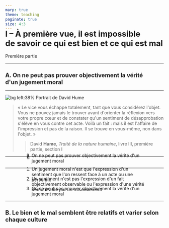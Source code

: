 ```yaml
---
marp: true
theme: teaching
paginate: true
size: 4:3
---
```


<!-- _class: partie -->
<style scoped>
h1{font-size:180%!important; padding:0!important; margin-top:-20px!important;}
</style>
# I – À première vue, il est impossible de savoir ce qui est bien et ce qui est mal
Première partie


---
<!-- _class: souspartie -->
<style scoped>
h2{font-size:135%;}
</style>
## A. On ne peut pas prouver objectivement la vérité d'un jugement moral

---
<!-- _class: citationC fpp-->

![bg left:38% Portrait de David Hume](https://upload.wikimedia.org/wikipedia/commons/e/ea/Painting_of_David_Hume.jpg)

>« Le vice vous échappe totalement, tant que vous considérez l'objet. Vous ne pouvez jamais le trouver avant d'orienter la réflexion vers votre propre cœur et de constater qu'un sentiment de désapprobation s'élève en vous contre cet acte. Voilà un fait : mais il est l'affaire de l'impression et pas de la raison. Il se trouve en vous-même, non dans l'objet. »
>>David **Hume**, _Traité de la nature humaine_, livre III, première partie, section I


---
<!-- _class: exercice argumentation -->

1. 
2. 
3. On ne peut pas prouver objectivement la vérité d'un jugement moral

---
<!-- _class: exercice argumentation fpp -->
<style scoped>
ol li{margin-top:-20px; padding:0; margin-bottom:0;}
ol {margin-left:60px!important; margin-right:60px!important;}
section:before{margin-bottom:20px!important}
</style>

1. Un jugement moral n'est que l'expression d'un sentiment que l'on ressent face à un acte ou une personne
2. Un sentiment n'est pas l'expression d'un fait objectivement observable ou l'expression d'une vérité démontrable par un raisonnement
3. On ne peut pas prouver objectivement la vérité d'un jugement moral

---
<!-- _class: souspartie -->
<style scoped>
h2{font-size:130%;}
</style>
## B. Le bien et le mal semblent être relatifs et varier selon chaque culture

